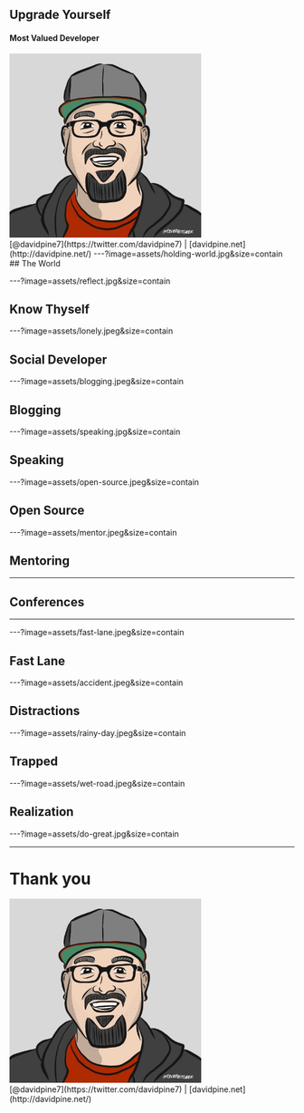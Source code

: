 ## Upgrade Yourself
#### Most Valued Developer
<img src="assets/me.jpg" height="325" />
<br />
[@davidpine7](https://twitter.com/davidpine7) | [davidpine.net](http://davidpine.net/)
---?image=assets/holding-world.jpg&size=contain
## <span class="orange black-shadow">The World</span>

---?image=assets/reflect.jpg&size=contain
## <span class="orange black-shadow">Know Thyself</span>
---?image=assets/lonely.jpeg&size=contain
## <span class="orange black-shadow">Social Developer</span>
---?image=assets/blogging.jpeg&size=contain
## <span class="orange black-shadow">Blogging</span>
---?image=assets/speaking.jpg&size=contain
## <span class="orange black-shadow">Speaking</span>
---?image=assets/open-source.jpeg&size=contain
## <span class="orange black-shadow">Open Source</span>
---?image=assets/mentor.jpeg&size=contain
## <span class="orange black-shadow">Mentoring</span>
---
## <span class="orange black-shadow">Conferences</span>
---

---?image=assets/fast-lane.jpeg&size=contain
## <span class="black-shadow">Fast Lane</span>

---?image=assets/accident.jpeg&size=contain
## <span class="orange black-shadow">Distractions</span>

---?image=assets/rainy-day.jpeg&size=contain
## <span class="orange black-shadow">Trapped</span>

---?image=assets/wet-road.jpeg&size=contain
## <span class="orange black-shadow">Realization</span>

---?image=assets/do-great.jpg&size=contain

---
# Thank you
<img src="assets/me.jpg" height="325" />
<br/>
[@davidpine7](https://twitter.com/davidpine7) | [davidpine.net](http://davidpine.net/)
